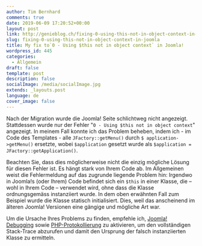 ```yaml
---
author: Tim Bernhard
comments: true
date: 2019-06-09 17:20:52+00:00
layout: post
link: http://genieblog.ch/fixing-0-using-this-not-in-object-context-in-joomla/
slug: fixing-0-using-this-not-in-object-context-in-joomla
title: My fix to`0 - Using $this not in object context` in Joomla!
wordpress_id: 445
categories:
  - Allgemein
draft: false
template: post
description: false
socialImage: /media/socialImage.jpg
extends: _layouts.post
language: de
cover_image: false
---
```





Nach der Migration wurde die Joomla! Seite schlichtweg nicht angezeigt. Stattdessen wurde nur der Fehler "`0 - Using $this not in object context`" angezeigt. In meinem Fall konnte ich das Problem beheben, indem ich - im Code des Templates - alle `JFactory::getMenu()` durch `$ application->getMenu()` ersetzte, wobei `$application` gesetzt wurde als `$application = JFactory::getApplication()`.







Beachten Sie, dass dies möglicherweise nicht die einzig mögliche Lösung  für diesen Fehler ist. Es hängt stark von Ihrem Code ab. Im  Allgemeinen weist die Fehlermeldung auf das zugrunde liegende Problem hin: Irgendwo in Joomla!s (oder Ihrem) Code befindet sich ein `$this` in einer Klasse, die – wohl in Ihrem Code – verwendet wird, ohne dass die Klasse ordnungsgemäss instanziiert wurde. In dem oben erwähnten Fall zum Beispiel wurde die Klasse statisch initialisiert. Dies, weil das anscheinend im älteren Joomla! Versionen eine gängige und mögliche Art war.







Um die Ursache Ihres Problems zu finden, empfehle ich, [Joomla!   Debugging](https://docs.joomla.org/How_to_debug_your_code#Joomla_Logging) sowie [PHP-Protokollierung](https://stackoverflow.com/questions/845021/how-can-i-get-useful-error-messages-in-php) zu aktivieren, um den vollständigen Stack-Trace abzurufen und damit den Ursprung der falsch instanziierten Klasse zu ermitteln.



